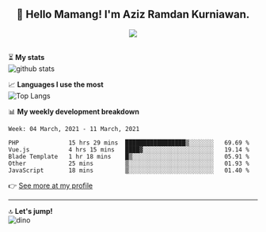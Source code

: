 <h2 align="center">👋 Hello Mamang! I'm Aziz Ramdan Kurniawan.</h2>  
<p align="center">
  <img src="https://komarev.com/ghpvc/?username=azizramdan"> <br><br>
</p>
    
⏳ **My stats**  
![github stats](https://github-readme-stats.vercel.app/api?username=azizramdan&show_icons=true&count_private=true&title_color=000&hide_border=true&hide_title=true)  

📈 **Languages I use the most**  
![Top Langs](https://github-readme-stats.vercel.app/api/top-langs/?username=azizramdan&layout=compact&langs_count=6&hide=tsql&hide_border=true&hide_title=true&exclude_repo=Futsal-Go,Futsal-Go-Admin,Sistem-Informasi-Sensus-Harian-Rawat-Inap)  

📊 **My weekly development breakdown**
<!--START_SECTION:waka-->
```text
Week: 04 March, 2021 - 11 March, 2021

PHP              15 hrs 29 mins  █████████████████▒░░░░░░░   69.69 % 
Vue.js           4 hrs 15 mins   ████▓░░░░░░░░░░░░░░░░░░░░   19.14 % 
Blade Template   1 hr 18 mins    █▒░░░░░░░░░░░░░░░░░░░░░░░   05.91 % 
Other            25 mins         ▒░░░░░░░░░░░░░░░░░░░░░░░░   01.93 % 
JavaScript       18 mins         ▒░░░░░░░░░░░░░░░░░░░░░░░░   01.40 % 
```
<!--END_SECTION:waka-->
👉 [See more at my profile](https://wakatime.com/@azizramdan)
***
🔝 **Let's jump!**  
![dino](https://raw.githubusercontent.com/azizramdan/azizramdan/master/dino.gif)  
